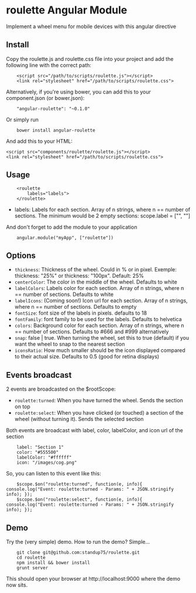 roulette Angular Module
========================

Implement a wheel menu for mobile devices with this angular directive

Install
-------

Copy the roulette.js and roulette.css file into your project and add the following line with the correct path:

		<script src="/path/to/scripts/roulette.js"></script>
		<link rel="stylesheet" href="/path/to/scripts/roulette.css">


Alternatively, if you're using bower, you can add this to your component.json (or bower.json):

		"angular-roulette": "~0.1.0"

Or simply run

		bower install angular-roulette

And add this to your HTML:

    <script src="components/roulette/roulette.js"></script>
    <link rel="stylesheet" href="/path/to/scripts/roulette.css">


Usage
-----
		<roulette
			labels="labels">
		</roulette>

- labels: Labels for each section. Array of n strings, where n == number of sections. The minimum would be 2 empty sections: scope.label = ["", ""]

And don't forget to add the module to your application

		angular.module("myApp", ["roulette"])

Options
-------

- `thickness`: Thickness of the wheel. Could in % or in pixel. Exemple: thickness: "25%" or thickness: "100px". Default: 25%
- `centerColor`: The color in the middle of the wheel. Defaults to white
- `labelColors`: Labels color for each section. Array of n strings, where n == number of sections. Defaults to white
- `labelIcons`: (Coming soon!) Icon url for each section. Array of n strings, where n == number of sections. Defaults to empty
- `fontSize`: font size of the labels in pixels. defaults to 18
- `fontFamily`: font family to be used for the labels. Defaults to helvetica
- `colors`: Background color for each section. Array of n strings, where n == number of sections. Defaults to #666 and #999 alternatively
- `snap`: false | true. When turning the wheel, set this to true (default) if you want the wheel to snap to the nearest section
- `iconsRatio`: How much smaller should be the icon displayed compared to their actual size. Defaults to 0.5 (good for retina displays)

Events broadcast
---------------

2 events are broadcasted on the $rootScope:
- `roulette:turned`: When you have turned the wheel. Sends the section on top
- `roulette:select`: When you have clicked (or touched) a section of the wheel (without turning it). Sends the selected section

Both events are broadcast with label, color, labelColor, and icon url of the section

		label: "Section 1"
		color: "#555500"
		labelColor: "#ffffff"
		icon: "/images/cog.png"

So, you can listen to this event like this:

		$scope.$on("roulette:turned", function(e, info){ console.log("Event: roulette:turned - Params: " + JSON.stringify info); });
		$scope.$on("roulette:select", function(e, info){ console.log("Event: roulette:turned - Params: " + JSON.stringify info); });

Demo
----

Try the (very simple) demo. How to run the demo? Simple...

		git clone git@github.com:standup75/roulette.git
		cd roulette
		npm install && bower install
		grunt server

This should open your browser at http://localhost:9000 where the demo now sits.
